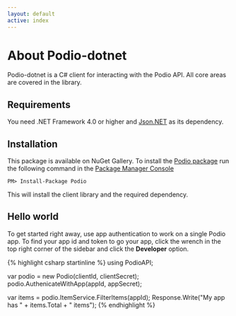 ```yaml
---
layout: default
active: index
---
```

# About Podio-dotnet
Podio-dotnet is a C# client for interacting with the Podio API. All core areas are covered in the library.

## Requirements
You need .NET Framework 4.0 or higher and [Json.NET](http://www.nuget.org/packages/Newtonsoft.Json/) as its dependency.

## Installation
This package is available on NuGet Gallery. To install the [Podio package](http://www.nuget.org/packages/podio) run the following command in the [Package Manager Console](http://docs.nuget.org/docs/start-here/using-the-package-manager-console)

    PM> Install-Package Podio

This will install the client library and the required dependency.

## Hello world
To get started right away, use app authentication to work on a single Podio app. To find your app id and token to go your app, click the wrench in the top right corner of the sidebar and click the <b>Developer</b> option.

{% highlight csharp startinline %}
using PodioAPI;

var podio = new Podio(clientId, clientSecret);
podio.AuthenicateWithApp(appId, appSecret);

var items = podio.ItemService.FilterItems(appId);
Response.Write("My app has " + items.Total + " items");
{% endhighlight %}
